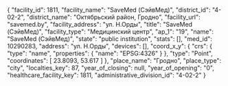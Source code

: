 {
    "facility_id": 1811,
    "facility_name": "SaveMed (СэйвМед)",
    "district_id": "4-02-2",
    "district_name": "Октябрьский район, Гродно",
    "facility_url": "savemed.by",
    "facility_address": "ул. Н.Орды",
    "title": "SaveMed (СэйвМед)",
    "facility_type": "Медицинский центр",
    "ap_1": "19",
    "name": "SaveMed (СэйвМед)",
    "state": "public institution",
    "stats": [],
    "med_id": 10290283,
    "address": "ул. Н.Орды",
    "devices": [],
    "coord_x_y": {
        "crs": {
            "type": "name",
            "properties": {
                "name": "EPSG:4326"
            }
        },
        "type": "Point",
        "coordinates": [
            23.8093,
            53.617
        ]
    },
    "place_name": "Гродно",
    "place_type": "city",
    "localties_key": 87,
    "year_of_closing": null,
    "year_of_opening": "0",
    "healthcare_facility_key": 1811,
    "administrative_division_id": "4-02-2"
}